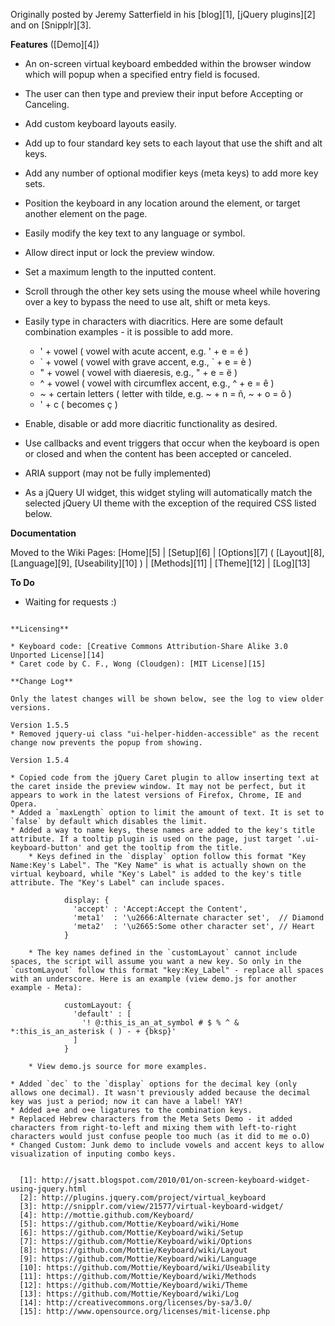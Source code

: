Originally posted by Jeremy Satterfield in his [blog][1], [jQuery plugins][2] and on [Snipplr][3].

**Features** ([Demo][4])

* An on-screen virtual keyboard embedded within the browser window which will popup when a specified entry field is focused.
* The user can then type and preview their input before Accepting or Canceling.
* Add custom keyboard layouts easily.
* Add up to four standard key sets to each layout that use the shift and alt keys.
* Add any number of optional modifier keys (meta keys) to add more key sets.
* Position the keyboard in any location around the element, or target another element on the page.
* Easily modify the key text to any language or symbol.
* Allow direct input or lock the preview window.
* Set a maximum length to the inputted content.
* Scroll through the other key sets using the mouse wheel while hovering over a key to bypass the need to use alt, shift or meta keys.
* Easily type in characters with diacritics. Here are some default combination examples - it is possible to add more.

    * ' + vowel ( vowel with acute accent, e.g. ' + e = é )
    * \` + vowel ( vowel with grave accent, e.g., \` + e = è )
    * " + vowel ( vowel with diaeresis, e.g., " + e = ë )
    * ^ + vowel ( vowel with circumflex accent, e.g., ^ + e = ê )
    * ~ + certain letters ( letter with tilde, e.g. ~ + n = ñ, ~ + o = õ )
    * ' + c ( becomes ç )

* Enable, disable or add more diacritic functionality as desired.
* Use callbacks and event triggers that occur when the keyboard is open or closed and when the content has been accepted or canceled.
* ARIA support (may not be fully implemented)
* As a jQuery UI widget, this widget styling will automatically match the selected jQuery UI theme with the exception of the required CSS listed below.

**Documentation**

Moved to the Wiki Pages: [Home][5] | [Setup][6] | [Options][7] ( [Layout][8], [Language][9], [Useability][10] ) | [Methods][11] | [Theme][12] | [Log][13]

**To Do**

* Waiting for requests :)

~~~

**Licensing**

* Keyboard code: [Creative Commons Attribution-Share Alike 3.0 Unported License][14]
* Caret code by C. F., Wong (Cloudgen): [MIT License][15]

**Change Log**

Only the latest changes will be shown below, see the log to view older versions.

Version 1.5.5
* Removed jquery-ui class "ui-helper-hidden-accessible" as the recent change now prevents the popup from showing.

Version 1.5.4

* Copied code from the jQuery Caret plugin to allow inserting text at the caret inside the preview window. It may not be perfect, but it appears to work in the latest versions of Firefox, Chrome, IE and Opera.
* Added a `maxLength` option to limit the amount of text. It is set to `false` by default which disables the limit.
* Added a way to name keys, these names are added to the key's title attribute. If a tooltip plugin is used on the page, just target '.ui-keyboard-button' and get the tooltip from the title.
    * Keys defined in the `display` option follow this format "Key Name:Key's Label". The "Key Name" is what is actually shown on the virtual keyboard, while "Key's Label" is added to the key's title attribute. The "Key's Label" can include spaces.

            display: {
              'accept' : 'Accept:Accept the Content',
              'meta1'  : '\u2666:Alternate character set',  // Diamond
              'meta2'  : '\u2665:Some other character set', // Heart
            }

    * The key names defined in the `customLayout` cannot include spaces, the script will assume you want a new key. So only in the `customLayout` follow this format "key:Key_Label" - replace all spaces with an underscore. Here is an example (view demo.js for another example - Meta):

            customLayout: {
              'default' : [
                '! @:this_is_an_at_symbol # $ % ^ & *:this_is_an_asterisk ( ) - + {bksp}'
              ]
            }

    * View demo.js source for more examples.

* Added `dec` to the `display` options for the decimal key (only allows one decimal). It wasn't previously added because the decimal key was just a period; now it can have a label! YAY!
* Added a+e and o+e ligatures to the combination keys.
* Replaced Hebrew characters from the Meta Sets Demo - it added characters from right-to-left and mixing them with left-to-right characters would just confuse people too much (as it did to me o.O)
* Changed Custom: Junk demo to include vowels and accent keys to allow visualization of inputing combo keys.


  [1]: http://jsatt.blogspot.com/2010/01/on-screen-keyboard-widget-using-jquery.html
  [2]: http://plugins.jquery.com/project/virtual_keyboard
  [3]: http://snipplr.com/view/21577/virtual-keyboard-widget/
  [4]: http://mottie.github.com/Keyboard/
  [5]: https://github.com/Mottie/Keyboard/wiki/Home
  [6]: https://github.com/Mottie/Keyboard/wiki/Setup
  [7]: https://github.com/Mottie/Keyboard/wiki/Options
  [8]: https://github.com/Mottie/Keyboard/wiki/Layout
  [9]: https://github.com/Mottie/Keyboard/wiki/Language
  [10]: https://github.com/Mottie/Keyboard/wiki/Useability
  [11]: https://github.com/Mottie/Keyboard/wiki/Methods
  [12]: https://github.com/Mottie/Keyboard/wiki/Theme
  [13]: https://github.com/Mottie/Keyboard/wiki/Log
  [14]: http://creativecommons.org/licenses/by-sa/3.0/
  [15]: http://www.opensource.org/licenses/mit-license.php
